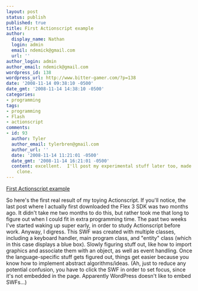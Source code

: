 ```yaml
---
layout: post
status: publish
published: true
title: First Actionscript example
author:
  display_name: Nathan
  login: admin
  email: ndemick@gmail.com
  url: ''
author_login: admin
author_email: ndemick@gmail.com
wordpress_id: 138
wordpress_url: http://www.bitter-gamer.com/?p=138
date: '2008-11-14 09:38:10 -0500'
date_gmt: '2008-11-14 14:38:10 -0500'
categories:
- programming
tags:
- programming
- Flash
- actionscript
comments:
- id: 93
  author: Tyler
  author_email: tylerbren@gmail.com
  author_url: ''
  date: '2008-11-14 11:21:01 -0500'
  date_gmt: '2008-11-14 16:21:01 -0500'
  content: excellent.  I'll post my experimental stuff later too, made a bad Asteroids
    clone.
---
```

<p><a href='http://www.bitter-gamer.com/wp-content/uploads/2008/11/game.swf'>First Actionscript example</a></p>
<p>So here's the first real result of my toying Actionscript. If you'll notice, the last post where I actually first downloaded the Flex 3 SDK was two months ago. It didn't take me two months to do this, but rather took me that long to figure out when I could fit in extra programming time. The past two weeks I've started waking up super early, in order to study Actionscript before work. Anyway, I digress. This SWF was created with multiple classes, including a keyboard handler, main program class, and "entity" class (which in this case displays a blue box). Slowly figuring stuff out, like how to import graphics and associate them with an object, as well as event handling. Once the language-specific stuff gets figured out, things get easier because you know how to implement abstract algorithms/ideas. (Ah, just to reduce any potential confusion, you have to click the SWF in order to set focus, since it's not embedded in the page. Apparently WordPress doesn't like to embed SWFs...)</p>
